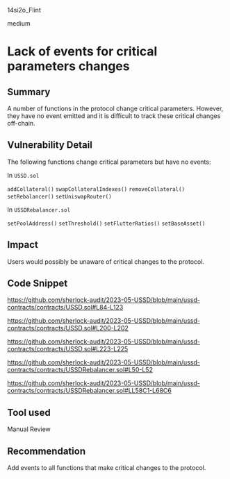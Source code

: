 14si2o_Flint

medium

# Lack of events for critical parameters changes

## Summary

A number of functions in the protocol change critical parameters. However, they have no event emitted and it is difficult to track these critical changes off-chain.

## Vulnerability Detail

The following functions change critical parameters but have no events: 

In `USSD.sol`

`addCollateral()`
`swapCollateralIndexes()`
`removeCollateral()`
`setRebalancer()`
`setUniswapRouter()`

In `USSDRebalancer.sol`

`setPoolAddress()`
`setThreshold()`
`setFlutterRatios()`
`setBaseAsset()`



## Impact

Users would possibly be unaware of critical changes to the protocol.

## Code Snippet

https://github.com/sherlock-audit/2023-05-USSD/blob/main/ussd-contracts/contracts/USSD.sol#L84-L123

https://github.com/sherlock-audit/2023-05-USSD/blob/main/ussd-contracts/contracts/USSD.sol#L200-L202

https://github.com/sherlock-audit/2023-05-USSD/blob/main/ussd-contracts/contracts/USSD.sol#L223-L225

https://github.com/sherlock-audit/2023-05-USSD/blob/main/ussd-contracts/contracts/USSDRebalancer.sol#L50-L52

https://github.com/sherlock-audit/2023-05-USSD/blob/main/ussd-contracts/contracts/USSDRebalancer.sol#LL58C1-L68C6

## Tool used

Manual Review

## Recommendation

Add events to all functions that make critical changes to the protocol.
